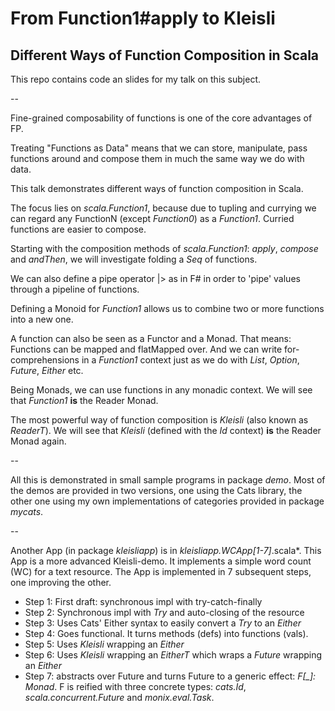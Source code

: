 # From Function1#apply to Kleisli

## Different Ways of Function Composition in Scala

This repo contains code an slides for my talk on this subject.

--

Fine-grained composability of functions is one of the core advantages of FP.

Treating "Functions as Data" means that we can
store, manipulate, pass functions around and compose them
in much the same way we do with data.

This talk demonstrates different ways of function composition in Scala.

The focus lies on *scala.Function1*, because due to tupling and
currying we can regard any FunctionN (except *Function0*) as a *Function1*.
Curried functions are easier to compose.

Starting with the composition methods of *scala.Function1*: *apply*,
*compose* and *andThen*, we will investigate folding a *Seq* of functions.

We can also define a pipe operator |> as in F# in order to 'pipe'
values through a pipeline of functions.

Defining a Monoid for *Function1* allows us to combine two or more
functions into a new one.

A function can also be seen as a Functor and a Monad. That means:
Functions can be mapped and flatMapped over. And we can write
for-comprehensions in a *Function1* context just as we do
with *List*, *Option*, *Future*, *Either* etc.

Being Monads, we can use functions in any monadic context.
We will see that *Function1* **is** the Reader Monad.

The most powerful way of function composition is *Kleisli*
(also known as *ReaderT*). We will see that *Kleisli*
(defined with the *Id* context) **is** the Reader Monad again.

--

All this is demonstrated in small sample programs in package *demo*.
Most of the demos are provided in two versions,
one using the Cats library, the other one using
my own implementations of categories provided in package *mycats*.

--

Another App (in package *kleisliapp*) is in *kleisliapp.WCApp[1-7]*.scala*.
This App is a more advanced Kleisli-demo. It implements a simple word count
(WC) for a text resource. The App is implemented in 7 subsequent steps,
one improving the other.

- Step 1: First draft: synchronous impl with try-catch-finally
- Step 2: Synchronous impl with *Try* and auto-closing of the resource
- Step 3: Uses Cats' Either syntax to easily convert a *Try* to an *Either*
- Step 4: Goes functional. It turns methods (defs) into functions (vals).
- Step 5: Uses *Kleisli* wrapping an *Either*
- Step 6: Uses *Kleisli* wrapping an *EitherT* which wraps a *Future* wrapping an *Either*
- Step 7: abstracts over Future and turns Future to a generic effect: *F[_]: Monad*.
F is reified with three concrete types: *cats.Id*, *scala.concurrent.Future* and *monix.eval.Task*.
